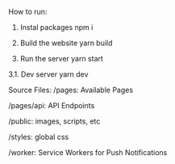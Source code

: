How to run:

1. Instal packages
npm i

2. Build the website
yarn build

3. Run the server
yarn start

3.1. Dev server
yarn dev




Source Files:
/pages:
Available Pages

/pages/api:
API Endpoints

/public:
images, scripts, etc

/styles:
global css

/worker:
Service Workers for Push Notifications